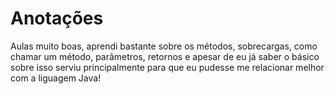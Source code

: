 # Anotações

Aulas muito boas, aprendi bastante sobre os métodos, sobrecargas, como chamar um método, parâmetros, retornos e apesar de eu já saber o básico sobre isso serviu principalmente para que eu pudesse me relacionar melhor com a liguagem Java!
